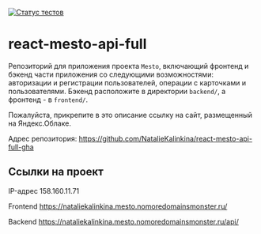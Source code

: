 [![Статус тестов](../../actions/workflows/tests.yml/badge.svg)](../../actions/workflows/tests.yml)

# react-mesto-api-full
Репозиторий для приложения проекта `Mesto`, включающий фронтенд и бэкенд части приложения со следующими возможностями: авторизации и регистрации пользователей, операции с карточками и пользователями. Бэкенд расположите в директории `backend/`, а фронтенд - в `frontend/`. 
  
Пожалуйста, прикрепите в это описание ссылку на сайт, размещенный на Яндекс.Облаке.

Адрес репозитория: https://github.com/NatalieKalinkina/react-mesto-api-full-gha

## Ссылки на проект

IP-адрес 158.160.11.71

Frontend https://nataliekalinkina.mesto.nomoredomainsmonster.ru/

Backend https://nataliekalinkina.mesto.nomoredomainsmonster.ru/api/

